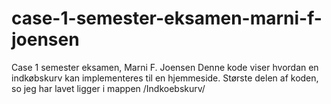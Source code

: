 # case-1-semester-eksamen-marni-f-joensen
 Case 1 semester eksamen, Marni F. Joensen
Denne kode viser hvordan en indkøbskurv kan implementeres til en hjemmeside.
Største delen af koden, so jeg har lavet ligger i mappen /Indkoebskurv/
